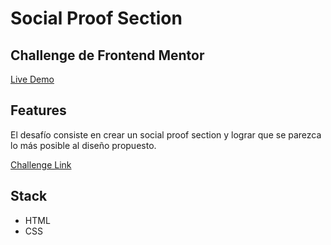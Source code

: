# Social Proof Section

## Challenge de Frontend Mentor

[Live Demo](https://juliangrosso.github.io/Social-Proof-Section/)

## Features

El desafío consiste en crear un social proof section y lograr que se parezca lo más posible al diseño propuesto.

[Challenge Link](https://www.frontendmentor.io/challenges/social-proof-section-6e0qTv_bA)

## Stack

- HTML
- CSS
